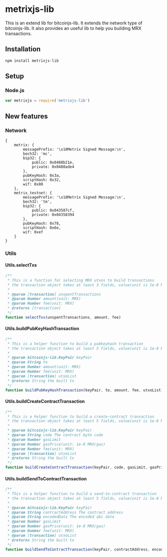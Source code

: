 # metrixjs-lib
This is an extend lib for bitcoinjs-lib.
It extends the network type of bitcoinjs-lib.
It also provides an useful lib to help you building MRX transactions.

## Installation
``` bash
npm install metrixjs-lib
```

## Setup
### Node.js
``` javascript
var metrixjs = require('metrixjs-lib')
```

## New features
### Network
```
{
    metrix: {
        messagePrefix: '\x18Metrix Signed Message:\n',
        bech32: 'mc',
        bip32: {
            public: 0x0488b21e,
            private: 0x0488ade4
        },
        pubKeyHash: 0x3a,
        scriptHash: 0x32,
        wif: 0x80
    },
    metrix_testnet: {
        messagePrefix: '\x18Metrix Signed Message:\n',
        bech32: 'tm',
        bip32: {
            public: 0x043587cf,
            private: 0x04358394
        },
        pubKeyHash: 0x78,
        scriptHash: 0x6e,
        wif: 0xef
    }
}

```

### Utils
#### Utils.selectTxs
```javascript
/**
 * This is a function for selecting MRX utxos to build transactions
 * the transaction object takes at least 3 fields, value(unit is 1e-8 MRX) , confirmations and isStake
 *
 * @param [transaction] unspentTransactions
 * @param Number amount(unit: MRX)
 * @param Number fee(unit: MRX)
 * @returns [transaction]
 */
function selectTxs(unspentTransactions, amount, fee)
```
#### Utils.buildPubKeyHashTransaction
```javascript
/**
 * This is a helper function to build a pubkeyhash transaction
 * the transaction object takes at least 5 fields, value(unit is 1e-8 MRX), confirmations, isStake, hash and pos
 *
 * @param bitcoinjs-lib.KeyPair keyPair
 * @param String to
 * @param Number amount(unit: MRX)
 * @param Number fee(unit: MRX)
 * @param [transaction] utxoList
 * @returns String the built tx
 */
function buildPubKeyHashTransaction(keyPair, to, amount, fee, utxoList)
```
#### Utils.buildCreateContractTransaction
```javascript
/**
 * This is a helper function to build a create-contract transaction
 * the transaction object takes at least 5 fields, value(unit is 1e-8 MRX), confirmations, isStake, hash and pos
 *
 * @param bitcoinjs-lib.KeyPair keyPair
 * @param String code The contract byte code
 * @param Number gasLimit
 * @param Number gasPrice(unit: 1e-8 MRX/gas)
 * @param Number fee(unit: MRX)
 * @param [transaction] utxoList
 * @returns String the built tx
 */
function buildCreateContractTransaction(keyPair, code, gasLimit, gasPrice, fee, utxoList)
```
#### Utils.buildSendToContractTransaction
```javascript
/**
 * This is a helper function to build a send-to-contract transaction
 * the transaction object takes at least 5 fields, value(unit is 1e-8 MRX), confirmations, isStake, hash and pos
 *
 * @param bitcoinjs-lib.KeyPair keyPair
 * @param String contractAddress The contract address
 * @param String encodedData The encoded abi data
 * @param Number gasLimit
 * @param Number gasPrice(unit: 1e-8 MRX/gas)
 * @param Number fee(unit: MRX)
 * @param [transaction] utxoList
 * @returns String the built tx
 */
function buildSendToContractTransaction(keyPair, contractAddress, encodedData, gasLimit, gasPrice, fee, utxoList)
```
